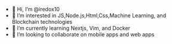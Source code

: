 - 👋 Hi, I’m @iredox10
- 👀 I’m interested in JS,Node.js,Html,Css,Machine Learning, and Blockchain technologies
- 🌱 I’m currently learning Nextjs, Vim, and Docker
- 💞️ I’m looking to collaborate on mobile apps and web apps
<!-- - 📫 How to reach me ... -->

<!---
iredox10/iredox10 is a ✨ special ✨ repository because its `README.md` (this file) appears on your GitHub profile.
You can click the Preview link to take a look at your changes.
--->
